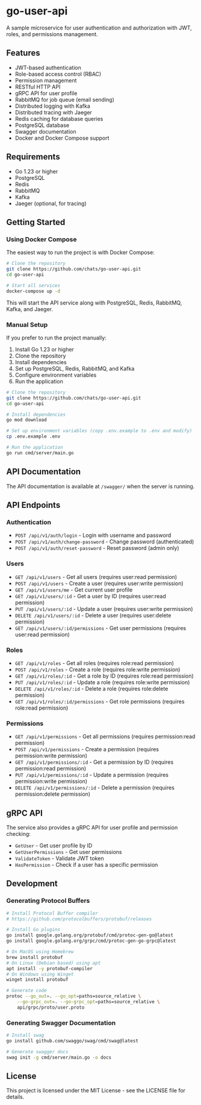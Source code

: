 # go-user-api

A sample microservice for user authentication and authorization with JWT, roles, and permissions management.

## Features

- JWT-based authentication
- Role-based access control (RBAC)
- Permission management
- RESTful HTTP API
- gRPC API for user profile
- RabbitMQ for job queue (email sending)
- Distributed logging with Kafka
- Distributed tracing with Jaeger
- Redis caching for database queries
- PostgreSQL database
- Swagger documentation
- Docker and Docker Compose support

## Requirements

- Go 1.23 or higher
- PostgreSQL
- Redis
- RabbitMQ
- Kafka
- Jaeger (optional, for tracing)

## Getting Started

### Using Docker Compose

The easiest way to run the project is with Docker Compose:

```bash
# Clone the repository
git clone https://github.com/chats/go-user-api.git
cd go-user-api

# Start all services
docker-compose up -d
```

This will start the API service along with PostgreSQL, Redis, RabbitMQ, Kafka, and Jaeger.

### Manual Setup

If you prefer to run the project manually:

1. Install Go 1.23 or higher
2. Clone the repository
3. Install dependencies
4. Set up PostgreSQL, Redis, RabbitMQ, and Kafka
5. Configure environment variables
6. Run the application

```bash
# Clone the repository
git clone https://github.com/chats/go-user-api.git
cd go-user-api

# Install dependencies
go mod download

# Set up environment variables (copy .env.example to .env and modify)
cp .env.example .env

# Run the application
go run cmd/server/main.go
```

## API Documentation

The API documentation is available at `/swagger/` when the server is running.

## API Endpoints

### Authentication

- `POST /api/v1/auth/login` - Login with username and password
- `POST /api/v1/auth/change-password` - Change password (authenticated)
- `POST /api/v1/auth/reset-password` - Reset password (admin only)

### Users

- `GET /api/v1/users` - Get all users (requires user:read permission)
- `POST /api/v1/users` - Create a user (requires user:write permission)
- `GET /api/v1/users/me` - Get current user profile
- `GET /api/v1/users/:id` - Get a user by ID (requires user:read permission)
- `PUT /api/v1/users/:id` - Update a user (requires user:write permission)
- `DELETE /api/v1/users/:id` - Delete a user (requires user:delete permission)
- `GET /api/v1/users/:id/permissions` - Get user permissions (requires user:read permission)

### Roles

- `GET /api/v1/roles` - Get all roles (requires role:read permission)
- `POST /api/v1/roles` - Create a role (requires role:write permission)
- `GET /api/v1/roles/:id` - Get a role by ID (requires role:read permission)
- `PUT /api/v1/roles/:id` - Update a role (requires role:write permission)
- `DELETE /api/v1/roles/:id` - Delete a role (requires role:delete permission)
- `GET /api/v1/roles/:id/permissions` - Get role permissions (requires role:read permission)

### Permissions

- `GET /api/v1/permissions` - Get all permissions (requires permission:read permission)
- `POST /api/v1/permissions` - Create a permission (requires permission:write permission)
- `GET /api/v1/permissions/:id` - Get a permission by ID (requires permission:read permission)
- `PUT /api/v1/permissions/:id` - Update a permission (requires permission:write permission)
- `DELETE /api/v1/permissions/:id` - Delete a permission (requires permission:delete permission)

## gRPC API

The service also provides a gRPC API for user profile and permission checking:

- `GetUser` - Get user profile by ID
- `GetUserPermissions` - Get user permissions
- `ValidateToken` - Validate JWT token
- `HasPermission` - Check if a user has a specific permission

## Development

### Generating Protocol Buffers

```bash
# Install Protocol Buffer compiler
# https://github.com/protocolbuffers/protobuf/releases

# Install Go plugins
go install google.golang.org/protobuf/cmd/protoc-gen-go@latest
go install google.golang.org/grpc/cmd/protoc-gen-go-grpc@latest

# On MacOS using Homebrew
brew install protobuf
# On Linux (Debian based) using apt
apt install -y protobuf-compiler
# On Windows using Winget
winget install protobuf 

# Generate code
protoc --go_out=. --go_opt=paths=source_relative \
    --go-grpc_out=. --go-grpc_opt=paths=source_relative \
    api/grpc/proto/user.proto
```

### Generating Swagger Documentation

```bash
# Install swag
go install github.com/swaggo/swag/cmd/swag@latest

# Generate swagger docs
swag init -g cmd/server/main.go -o docs
```

## License

This project is licensed under the MIT License - see the LICENSE file for details.
